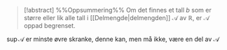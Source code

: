 
> [!abstract] %%Oppsummering%%
Om det finnes et tall $b$ som er større eller lik alle tall i [[Delmengde|delmengden]] $\mathcal{A}$ av $\mathbb{R}$, er $\mathcal{A}$ oppad begrenset.

$\sup\mathcal{A}$ er minste øvre skranke, denne kan, men må ikke, være en del av $\mathcal{A}$